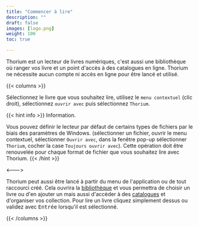 ```yaml
---
title: "Commencer à lire"
description: ""
draft: false
images: [logo.png]
weight: 100
toc: true

---
```


Thorium est un lecteur de livres numériques, c'est aussi une bibliothèque où ranger vos livre et un point d'accès à des catalogues en ligne. Thorium ne nécessite aucun compte ni accès en ligne pour être lancé et utilisé.

{{< columns >}}

Sélectionnez le livre que vous souhaitez lire, utilisez le `menu contextuel` (clic droit), sélectionnez `ouvrir avec` puis sélectionnez `Thorium`. 

{{< hint info >}} 
Information.

Vous pouvez définir le lecteur par défaut de certains types de fichiers par le biais des paramètres de Windows. 
(sélectionner un fichier, ouvrir le menu contextuel, sélectionner `Ouvrir avec`, dans la fenêtre pop-up sélectionner `Thorium`, cocher la case `Toujours ouvrir avec`). Cette opération doit être renouvelée pour chaque format de fichier que vous souhaitez lire avec Thorium.
{{< /hint >}}

<--->

Thorium peut aussi être lancé à partir du menu de l'application ou de tout raccourci créé. Cela ouvrira la [bibliothèque](220_organizing/221_libraries) et vous permettra de choisir un livre ou d'en ajouter un mais aussi d'accèder à des [catalogues](220_organizing/222_catalogs) et d'organiser vos collection. Pour lire un livre cliquez simplement dessus ou validez avec <kbd>Entrée</kbd> lorsqu'il est sélectionné.

{{< /columns >}}